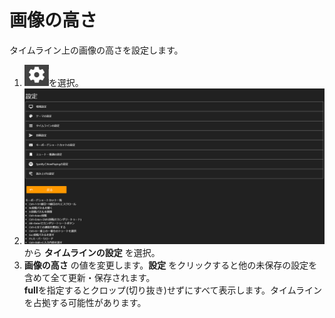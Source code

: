 # 画像の高さ
タイムライン上の画像の高さを設定します。

1. ![settings1](https://raw.githubusercontent.com/cutls/TheDeskDocs/master/media/settings1.png)を選択。
1. ![settings2](https://raw.githubusercontent.com/cutls/TheDeskDocs/master/media/settings2.png)から __タイムラインの設定__ を選択。
1.  __画像の高さ__ の値を変更します。__設定__ をクリックすると他の未保存の設定を含めて全て更新・保存されます。  
**full**を指定するとクロップ(切り抜き)せずにすべて表示します。タイムラインを占拠する可能性があります。

